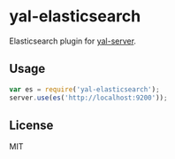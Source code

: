 
# yal-elasticsearch

  Elasticsearch plugin for [yal-server](https://github.com/segmentio/yal-server).

## Usage

```js
var es = require('yal-elasticsearch');
server.use(es('http://localhost:9200'));
```

## License

 MIT